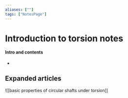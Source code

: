 ```yaml
---
aliases: [""]
tags: ["NotesPage"]
---
```


# Introduction to torsion notes

#### Intro and contents
- 


## Expanded articles

![[basic properties of circular shafts under torsion]]